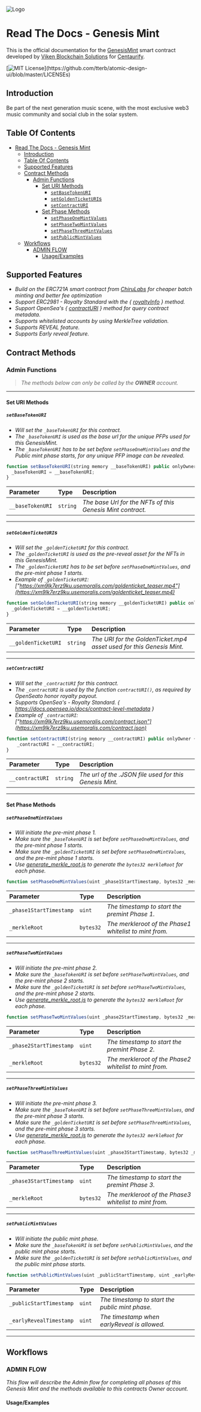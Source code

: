 ![Logo](https://www.centaurify.com/_next/image?url=%2Fimg%2Flogo%2Fcentaurify-logo.svg&w=1920&q=75)  

# Read The Docs - Genesis Mint

This is the official documentation for the [GenesisMint](GenesisMint.sol) smart contract developed by [Viken Blockchain Solutions](https://www.vikenblockchain.com) for [Centaurify](https://www.centaurify.com).

[![MIT License](https://img.shields.io/apm/l/atomic-design-ui.svg?)](https://github.com/tterb/atomic-design-ui/blob/master/LICENSEs)

## Introduction

Be part of the next generation music scene, with the most exclusive web3 music community and social club in the solar system.

## Table Of Contents

- [Read The Docs - Genesis Mint](#read-the-docs---genesis-mint)
  - [Introduction](#introduction)
  - [Table Of Contents](#table-of-contents)
  - [Supported Features](#supported-features)
  - [Contract Methods](#contract-methods)
    - [Admin Functions](#admin-functions)
      - [Set URI Methods](#set-uri-methods)
        - [`setBaseTokenURI`](#setbasetokenuri)
        - [`setGoldenTicketURI`s](#setgoldenticketuris)
        - [`setContractURI`](#setcontracturi)
      - [Set Phase Methods](#set-phase-methods)
        - [`setPhaseOneMintValues`](#setphaseonemintvalues)
        - [`setPhaseTwoMintValues`](#setphasetwomintvalues)
        - [`setPhaseThreeMintValues`](#setphasethreemintvalues)
        - [`setPublicMintValues`](#setpublicmintvalues)
  - [Workflows](#workflows)
    - [ADMIN FLOW](#admin-flow)
      - [Usage/Examples](#usageexamples)

## Supported Features

- _Build on the ERC721A smart contract from [ChiruLabs](https://www.erc721a.org/) for cheaper batch minting and better fee optimization_
- _Support ERC2981 - Royalty Standard with the { [royaltyInfo](https://eips.ethereum.org/EIPS/eip-2981) } method._
- _Support OpenSea's { [contractURI](https://docs.opensea.io/docs/contract-level-metadata) } method for query contract metadata._
- _Supports whitelisted accounts by using MerkleTree validation._
- _Supports REVEAL feature._
- _Supports Early reveal feature._  

## Contract Methods


### Admin Functions

> _The methods below can only be called by the **OWNER** account._

---

#### Set URI Methods

##### `setBaseTokenURI`  

- _Will set the `_baseTokenURI` for this contract._
- _The `_baseTokenURI` is used as the base url for the unique PFPs used for this GenesisMint._  
- _The `_baseTokenURI` has to be set before `setPhaseOneMintValues` and the Public mint phase starts, for any unique PFP image can be revealed._  


```javascript
function setBaseTokenURI(string memory __baseTokenURI) public onlyOwner {
  _baseTokenURI = __baseTokenURI;
}  
```  

| Parameter        | Type      | Description                |
| :--------        | :-------  | :------------------------- |
| `__baseTokenURI` | `string`  | _The base Url for the NFTs of this Genesis Mint contract._ |  


---

##### `setGoldenTicketURI`s  

- _Will set the `_goldenTicketURI` for this contract._
- _The `_goldenTicketURI` is used as the pre-reveal asset for the NFTs in this GenesisMint._  
- _The `_goldenTicketURI` has to be set before `setPhaseOneMintValues`, and the pre-mint phase 1 starts._
- _Example of `_goldenTicketURI`: ["https://xm9lk7erz9ku.usemoralis.com/goldenticket_teaser.mp4"](https://xm9lk7erz9ku.usemoralis.com/goldenticket_teaser.mp4)_

```javascript
function setGoldenTicketURI(string memory __goldenTicketURI) public onlyOwner {
  _goldenTicketURI = __goldenTicketURI;
}
```

| Parameter        | Type      | Description                |
| :--------        | :-------  | :------------------------- |
| `__goldenTicketURI` | `string`  | _The URI for the GoldenTicket.mp4 asset used for this Genesis Mint._|

---

##### `setContractURI`  

- _Will set the `_contractURI` for this contract._
- _The `_contractURI` is used by the function `contractURI()`, as required by OpenSeato honor royalty payout._  
- _Supports OpenSea's - Royalty Standard. { <https://docs.opensea.io/docs/contract-level-metadata> }_
- _Example of `_contractURI`: ["https://xm9lk7erz9ku.usemoralis.com/contract.json"](https://xm9lk7erz9ku.usemoralis.com/contract.json)_


```javascript
function setContractURI(string memory __contractURI) public onlyOwner {
    _contractURI = __contractURI;
}
```

| Parameter        | Type      | Description                |
| :--------        | :-------  | :------------------------- |
| `__contractURI` | `string`  | _The url of the .JSON file used for this Genesis Mint._|

---
#### Set Phase Methods

##### `setPhaseOneMintValues`  

- _Will initiate the pre-mint phase 1._
- _Make sure the `_baseTokenURI` is set before `setPhaseOneMintValues`, and the pre-mint phase 1 starts._
- _Make sure the `_goldenTicketURI` is set before `setPhaseOneMintValues`, and the pre-mint phase 1 starts._
- _Use [generate_merkle_root.js](https://github.com/CentaurifyOrg/smart_contracts/blob/main/contracts/NFT/GenesisMint/scripts/generate_merkle_root.js "Script to generate the merkle root") to generate the `bytes32 merkleRoot` for each phase._


```javascript
function setPhaseOneMintValues(uint _phase1StartTimestamp, bytes32 _merkleRoot) external onlyOwner
```

| Parameter        | Type      | Description                |
| :--------        | :-------  | :------------------------- |
| `_phase1StartTimestamp` | `uint`  | _The timestamp to start the premint Phase 1._|
| `_merkleRoot` | `bytes32`  | _The merkleroot of the Phase1 whitelist to mint from._|

---

##### `setPhaseTwoMintValues`  

- _Will initiate the pre-mint phase 2._  
- _Make sure the `_baseTokenURI` is set before `setPhaseTwoMintValues`, and the pre-mint phase 2 starts._
- _Make sure the `_goldenTicketURI` is set before `setPhaseTwoMintValues`, and the pre-mint phase 2 starts._
- _Use [generate_merkle_root.js](https://github.com/CentaurifyOrg/smart_contracts/blob/main/contracts/NFT/GenesisMint/scripts/generate_merkle_root.js "Script to generate the merkle root") to generate the `bytes32 merkleRoot` for each phase._



```javascript
function setPhaseTwoMintValues(uint _phase2StartTimestamp, bytes32 _merkleRoot) external onlyOwner phaseOneIsOpen
```

| Parameter        | Type      | Description                |
| :--------        | :-------  | :------------------------- |
| `_phase2StartTimestamp` | `uint`  | _The timestamp to start the premint Phase 2._|
| `_merkleRoot` | `bytes32`  | _The merkleroot of the Phase2 whitelist to mint from._|

---

##### `setPhaseThreeMintValues`  

- _Will initiate the pre-mint phase 3._
- _Make sure the `_baseTokenURI` is set before `setPhaseThreeMintValues`, and the pre-mint phase 3 starts._
- _Make sure the `_goldenTicketURI` is set before `setPhaseThreeMintValues`, and the pre-mint phase 3 starts._
- _Use [generate_merkle_root.js](https://github.com/CentaurifyOrg/smart_contracts/blob/main/contracts/NFT/GenesisMint/scripts/generate_merkle_root.js "Script to generate the merkle root") to generate the `bytes32 merkleRoot` for each phase._



```javascript
function setPhaseThreeMintValues(uint _phase3StartTimestamp, bytes32 _merkleRoot) external onlyOwner phaseTwoIsOpen
```

| Parameter        | Type      | Description                |
| :--------        | :-------  | :------------------------- |
| `_phase3StartTimestamp` | `uint`  | _The timestamp to start the premint Phase 3._|
| `_merkleRoot` | `bytes32`  | _The merkleroot of the Phase3 whitelist to mint from._|

---

##### `setPublicMintValues`  

- _Will initiate the public mint phase._
- _Make sure the `_baseTokenURI` is set before `setPublicMintValues`, and the public mint phase starts._
- _Make sure the `_goldenTicketURI` is set before `setPublicMintValues`, and the public mint phase starts._


```javascript
function setPublicMintValues(uint _publicStartTimestamp, uint _earlyRevealTimestamp) external onlyOwner phaseThreeIsOpen
```

| Parameter        | Type      | Description                |
| :--------        | :-------  | :------------------------- |
| `_publicStartTimestamp` | `uint`  | _The timestamp to start the public mint phase._|
| `_earlyRevealTimestamp` | `uint`  | _The timestamp when earlyReveal is allowed._|

---


## Workflows

### ADMIN FLOW

_This flow will describe the Admin flow for completing all phases of this Genesis Mint and the methods available to this contracts Owner account._

#### Usage/Examples
